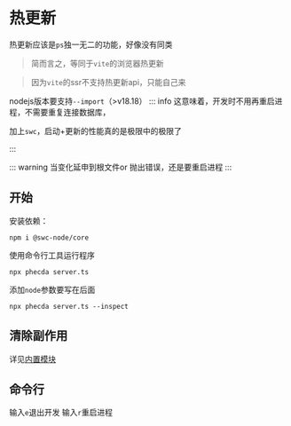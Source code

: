 # 热更新
热更新应该是`ps`独一无二的功能，好像没有同类

> 简而言之，等同于`vite`的浏览器热更新

> 因为`vite`的ssr不支持热更新api，只能自己来


 nodejs版本要支持`--import`（>v18.18）
::: info
这意味着，开发时不用再重启进程，不需要重复连接数据库，

加上`swc`，启动+更新的性能真的是极限中的极限了

:::

::: warning
当变化延申到根文件or 抛出错误，还是要重启进程
:::


## 开始
安装依赖：

```shell
npm i @swc-node/core

```

使用命令行工具运行程序
```shell
npx phecda server.ts
```

添加`node`参数要写在后面

```shell
npx phecda server.ts --inspect
```



## 清除副作用

详见[内置模块](./module.md#内置模块)


## 命令行

输入`e`退出开发
输入`r`重启进程
